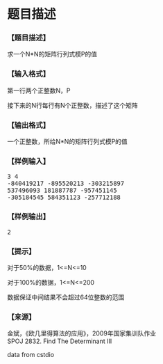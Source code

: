 # 题目描述


<h3>
【题目描述】
</h3>
<p>
求一个N*N的矩阵行列式模P的值
</p>
<h3>
【输入格式】
</h3>
<p>
第一行两个正整数N，P
</p>
<p>
接下来的N行每行有N个正整数，描述了这个矩阵
</p>
<h3>
【输出格式】
</h3>
<p>
一个正整数，所给N*N的矩阵行列式模P的值
</p>
<h3>
【样例输入】
</h3>
<pre>3 4
-840419217 -895520213 -303215897
537496093 181887787 -957451145
-305184545 584351123 -257712188
</pre>
<h3>
【样例输出】
</h3>
<pre>2</pre>
<h3>
【提示】
</h3>
<p>
对于50%的数据，1&lt;=N&lt;=10
</p>
<p>
对于100%的数据，1&lt;=N&lt;=200
</p>
<p>
数据保证中间结果不会超过64位整数的范围
</p>
<h3>
【来源】
</h3>
<p>
金斌，《欧几里得算法的应用》，2009年国家集训队作业<br/>
SPOJ 2832. Find The Determinant III
</p>
<p>
data from cstdio
</p>
